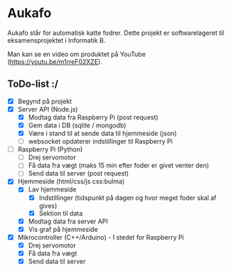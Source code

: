 # Aukafo
Aukafo står for automatisk katte fodrer. Dette projekt er softwarelageret til eksamensprojektet i Informatik B.



Man kan se en video om produktet på YouTube (https://youtu.be/m1rreF02XZE).

## ToDo-list :/
- [x] Begynd på projekt
- [x] Server API (Node.js)
  - [x] Modtag data fra Raspberry Pi (post request)
  - [x] Gem data i DB (sqlite / mongodb)
  - [x] Være i stand  til at sende data til hjemmeside (json)
  - [ ] websocket opdaterer indstillinger til Raspberry Pi
- [ ] Raspberry Pi (Python)
  - [ ] Drej servomotor
  - [ ] Få data fra vægt (maks 15 min efter foder er givet venter den)
  - [ ] Send data til server (post request)
- [x] Hjemmeside (html/css/js css:bulma)
  - [x] Lav hjemmeside
    - [x] Indstillinger (tidspunkt på dagen og hvor meget foder skal af gives)
    - [x] Sektion til data
  - [x] Modtag data fra server API
  - [x] Vis graf på hjemmeside
- [x] Mikrocontroller (C++/Arduino) - I stedet for Raspberry Pi
  - [x] Drej servomotor
  - [x] Få data fra vægt
  - [x] Send data til server
